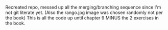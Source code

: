 Recreated repo, messed up all the merging/branching sequence since I'm not git literate yet. (Also the rango.jpg image was chosen randomly not per the book) This is all the code up until chapter 9 MINUS the 2 exercises in the book.
